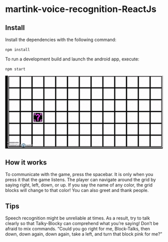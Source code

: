 # martink-voice-recognition-ReactJs

## Install

Install the dependencies with the following command:

`npm install`

To run a development build and launch the android app, execute:

`npm start`

![Alt Text](https://github.com/ldtalent/martink-voice-recognition-ReactJs/blob/1cacece810bbb2664f2762f9745c1a660a910f3c/voice%20game.gif)

## How it works
To communicate with the game, press the spacebar. It is only when you press it that the game listens.
The player can navigate around the grid by saying right, left, down, or up.
If you say the name of any color, the grid blocks will change to that color!
You can also greet and thank people.

## Tips
Speech recognition might be unreliable at times. As a result, try to talk clearly so that Talky-Blocky can comprehend what you’re saying!
Don’t be afraid to mix commands. “Could you go right for me, Block-Talks, then down, down again, down again, take a left, and turn that block pink for me?”
